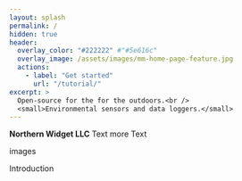 ```yaml
---
layout: splash
permalink: /
hidden: true
header:
  overlay_color: "#222222" #"#5e616c"
  overlay_image: /assets/images/mm-home-page-feature.jpg
  actions:
    - label: "Get started"
      url: "/tutorial/"
excerpt: >
  Open-source for the for the outdoors.<br />
  <small>Environmental sensors and data loggers.</small>
---
```


**Northern Widget LLC** Text more Text

images

Introduction
